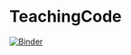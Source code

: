 # TeachingCode

[![Binder](https://mybinder.org/badge_logo.svg)](https://mybinder.org/v2/gh/tommasomenara/TeachingCode/HEAD)
